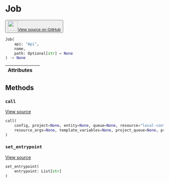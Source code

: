 # Job

<p><button style={{display: 'flex', alignItems: 'center', backgroundColor: 'white', border: '1px solid #ddd', padding: '10px', borderRadius: '6px', cursor: 'pointer', boxShadow: '0 2px 3px rgba(0,0,0,0.1)', transition: 'all 0.3s'}}><a href='https://www.github.com/wandb/wandb/tree/4e8ad7f191d1e929960918a7de3398ef779a9c57/wandb/apis/public/jobs.py#L36-L212' style={{fontSize: '1.2em', display: 'flex', alignItems: 'center'}}><img src='https://github.githubassets.com/images/modules/logos_page/GitHub-Mark.png' height='32px' width='32px' style={{marginRight: '10px'}}/>View source on GitHub</a></button></p>


```python
Job(
    api: "Api",
    name,
    path: Optional[str] = None
) -> None
```

| Attributes |  |
| :--- | :--- |

## Methods

### `call`

[View source](https://www.github.com/wandb/wandb/tree/4e8ad7f191d1e929960918a7de3398ef779a9c57/wandb/apis/public/jobs.py#L168-L212)

```python
call(
    config, project=None, entity=None, queue=None, resource="local-container",
    resource_args=None, template_variables=None, project_queue=None, priority=None
)
```

### `set_entrypoint`

[View source](https://www.github.com/wandb/wandb/tree/4e8ad7f191d1e929960918a7de3398ef779a9c57/wandb/apis/public/jobs.py#L165-L166)

```python
set_entrypoint(
    entrypoint: List[str]
)
```
